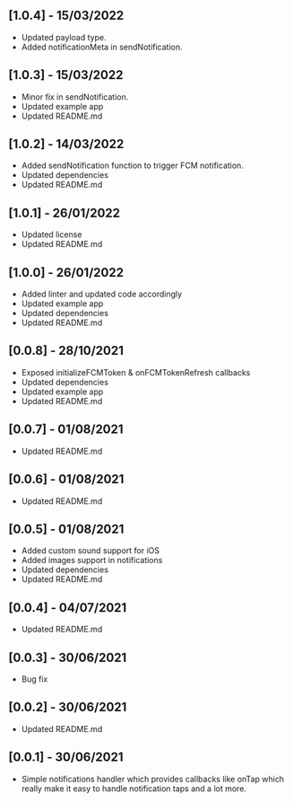 ## [1.0.4] - 15/03/2022

* Updated payload type.
* Added notificationMeta in sendNotification.

## [1.0.3] - 15/03/2022

* Minor fix in sendNotification.
* Updated example app
* Updated README.md

## [1.0.2] - 14/03/2022

* Added sendNotification function to trigger FCM notification.
* Updated dependencies
* Updated README.md

## [1.0.1] - 26/01/2022

* Updated license
* Updated README.md

## [1.0.0] - 26/01/2022

* Added linter and updated code accordingly
* Updated example app
* Updated dependencies
* Updated README.md

## [0.0.8] - 28/10/2021

* Exposed initializeFCMToken & onFCMTokenRefresh callbacks
* Updated dependencies
* Updated example app
* Updated README.md

## [0.0.7] - 01/08/2021

* Updated README.md

## [0.0.6] - 01/08/2021

* Updated README.md

## [0.0.5] - 01/08/2021

* Added custom sound support for iOS
* Added images support in notifications
* Updated dependencies
* Updated README.md

## [0.0.4] - 04/07/2021

* Updated README.md

## [0.0.3] - 30/06/2021

* Bug fix

## [0.0.2] - 30/06/2021

* Updated README.md

## [0.0.1] - 30/06/2021

* Simple notifications handler which provides callbacks like onTap which really make it easy to handle notification taps and a lot more.
